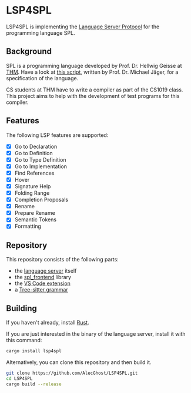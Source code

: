 # LSP4SPL

LSP4SPL is implementing the [Language Server Protocol](https://microsoft.github.io/language-server-protocol/)
for the programming language SPL.

## Background

SPL is a programming language developed by Prof. Dr. Hellwig Geisse at [THM](https://www.thm.de/).
Have a look at [this script](https://homepages.thm.de/~hg53/cb-ss20/praktikum/compprakt.pdf),
written by Prof. Dr. Michael Jäger,
for a specification of the language.

CS students at THM have to write a compiler as part of the CS1019 class.
This project aims to help with the development of test programs for this compiler.

## Features

The following LSP features are supported:

- [x] Go to Declaration
- [x] Go to Definition
- [x] Go to Type Definition
- [x] Go to Implementation
- [x] Find References
- [x] Hover
- [x] Signature Help
- [x] Folding Range
- [x] Completion Proposals
- [x] Rename
- [x] Prepare Rename
- [x] Semantic Tokens
- [x] Formatting

## Repository

This repository consists of the following parts:

- the [language server](https://github.com/AlecGhost/LSP4SPL/tree/master/lsp4spl) itself
- the [spl_frontend](https://github.com/AlecGhost/LSP4SPL/tree/master/spl_frontend) library
- the [VS Code extension](https://github.com/AlecGhost/LSP4SPL/tree/master/editors/code)
- a [Tree-sitter grammar](https://github.com/AlecGhost/LSP4SPL/tree/master/editors/nvim/tree-sitter-spl)

## Building

If you haven't already, install [Rust](https://rustup.rs/).

If you are just interested in the binary of the language server,
install it with this command:

```sh
cargo install lsp4spl
```

Alternatively, you can clone this repository
and then build it.

```sh
git clone https://github.com/AlecGhost/LSP4SPL.git
cd LSP4SPL
cargo build --release
```
